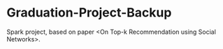 # Graduation-Project-Backup
Spark project, based on paper &lt;On Top-k Recommendation using Social Networks>. 
